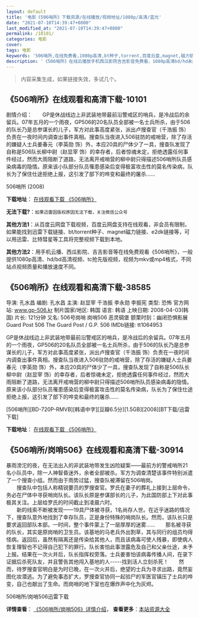 ```yaml
---
layout: default
title: '电影《506哨所》下载资源/在线播放/视频地址/1080p/高清/蓝光'
date: "2021-07-10T14:39:47+0800"
last_modified_at: "2021-07-10T14:39:47+0800"
permalink: /10101/
categories: 电影
cover:
tags: 电影
keywords: '506哨所,在线免费看,1080p高清,bt种子,torrent,百度云盘,magnet,磁力链,迅雷下载资源'
description: '《506哨所》在线云播放手机西瓜影院吉吉影音免费看，1080p高清bd/hd未删减完整版和tc抢先枪版，mkv/mp4格式，附带bt/torrent种子、magnet/磁力链、百度云盘、网盘资源迅雷下载链接'
---
```


>内容采集生成，如果链接失效，多试几个。


## 《506哨所》在线观看和高清下载-10101

剧情介绍：　　GP是休战线边上非武装地带最前沿警戒区的哨兵，是冷战后的余留兵。07年五月的一个雨夜，GP506的20名队员全部被一名士兵所杀，由于506的队长乃是总参谋长的儿子，军方对此事高度紧张，派出卢搜查官（千浩振 饰）负责在一夜时间内调查出事件真相。搜查队当夜进入506驻防的戒哨营，除了存活的嫌疑人士兵姜春元（李英勋 饰）外，本应20具的尸体少了一具，搜查队发现了自称是506队长柳中尉（赵显宰 饰）的幸存者，后者惊魂未定，拒绝透露任何事件经过，然而大雨阻断了道路，无法离开戒哨营的柳中尉只得描述506哨所队员感染病毒的隐情。原来该小队部分队员罹患感染后变得极富攻击性的莫名传染病，队长为了保住仕途拒绝上报，这引发了部下的哗变和最终的屠杀……


506哨所 (2008)

**下载地址**： [在线观看下载 《506哨所》](https://www.btbtdy.me/btdy/dy8646.html) 


**无法下载?**：`如果迅雷因版权原因无法下载，关注微信公众号 `

**其他方法1**：从百度云网盘下载视频，百度云网盘支持在线观看，非会员有限制，如果能找到迅雷下载链接、bt/torrent种子、magnet磁力链接、e2dk链接等，可以用迅雷、比特彗星等工具将完整视频下载到本地。

**其他方法2**：用手机云播、西瓜影院、吉吉影音等在线免费观看《506哨所》，一般提供1080p高清、hd/bd高清视频、tc抢先版视频，视频为mkv或mp4格式，不同站点视频质量和播放速度不同。


## 《506哨所》在线观看和高清下载-38585

导演: 孔水昌 编剧: 孔水昌 主演: 赵显宰 千浩振 李永勋 李振宪 类型: 恐怖 官方网站: www.gp-506.kr 制片国家/地区: 韩国 语言: 韩语 上映日期: 2008-04-03(韩国) 片长: 121分钟 又名: 506号岗哨 岗哨506 恶灵碉堡 颤栗时刻：幽闭恐惧影展 Guard Post 506 The Guard Post / G.P. 506 IMDb链接: tt1064953

GP是休战线边上非武装地带最前沿警戒区的哨兵，是冷战后的余留兵。07年五月的一个雨夜，GP506的20名队员全部被一名士兵所杀，由于506的队长乃是总参谋长的儿子，军方对此事高度紧张，派出卢搜查官（千浩振 饰）负责在一夜时间内调查出事件真相。搜查队当夜进入506驻防的戒哨营，除了存活的嫌疑人士兵姜春元（李英勋 饰）外，本应20具的尸体少了一具，搜查队发现了自称是506队长柳中尉（赵显宰 饰）的幸存者，后者惊魂未定，拒绝透露任何事件经过，然而大雨阻断了道路，无法离开戒哨营的柳中尉只得描述506哨所队员感染病毒的隐情。原来该小队部分队员罹患感染后变得极富攻击性的莫名传染病，队长为了保住仕途拒绝上报，这引发了部下的哗变和最终的屠杀……


[506哨所][BD-720P-RMVB][韩语中字][豆瓣6.5分][1.5GB][2008][BT下载/迅雷下载]

**下载地址**： [在线观看下载 《506哨所》](https://www.btdx8.com/torrent/guard_post_506_2008.html) 


## 《506哨所/岗哨506》在线观看和高清下载-30914

暴雨滂沱的夜，在无法出入的非武装地带发生凶险疑案——最前方的警戒哨所21名小队员中，除一人神智昏迷外，余者全部被杀。军方为调查清楚该事件特别派遣了一个搜查小组。然而由于雨势过猛，搜查队被滞留在506哨岗。<br />　　搜查队中包括人称精锐要员的罗搜查官。罗氏在妻子的葬礼上接到上层命令，务必在尸体中寻获哨岗队长。该队长原是参谋部长的儿子，为此国防部上下对此事极其关注。上层给罗氏的时间截止到凌晨六时。<br />　　新的线索不断被发现&mdash;—19具尸体被寻获，1名尚存人世。在近乎迷路的情况下，搜查队意外地找到了幸存队员，正是身份特殊的哨岗队长。然而，该队长只是要求返回部队本部。一时间，整个事件蒙上了一层厚厚的迷雾……　　那名被寻获的队长，其实是原岗哨的卫生员。该基地的马老兵外出割草，其与同行的组员均得怪病。返回后，虽然有隔离还是传染给其他人，而且该病毒可使人残暴，即使病人恢复理智也不记得自己犯下的罪行。队长害怕此事泄露危及自己和父亲仕途，未予上报。结果在一次火并后，队长指挥权旁落。士兵姜害怕该病毒传播人间，在录下证据后杀死队友，并且警告其他闯入基地的人-----找到活人立刻杀死！　　然而，待罗搜查官明白是为时已晚，在一次火并后，绝望的士兵为寻求出路，竟然妄图化妆潜逃。为了避免事态扩大，罗搜查官协同一起验尸的军医官镇压了士兵的哗变，自己也献出了生命。而岗哨的地下室也在爆炸声中化为灰烬。


506哨所/岗哨506迅雷下载

**详情查看**： [《506哨所/岗哨506》详情介绍](/movie/30914/)， **查看更多**：[本站资源大全](/movie/t/all/)

